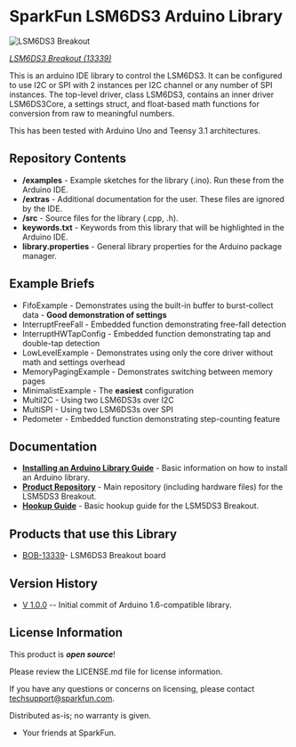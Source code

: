 SparkFun LSM6DS3 Arduino Library
========================================

![LSM6DS3 Breakout](https://cdn.sparkfun.com/assets/learn_tutorials/4/1/6/perspective.jpg)

[*LSM6DS3 Breakout (13339)*](https://www.sparkfun.com/products/13339)

This is an arduino IDE library to control the LSM6DS3.  It can be configured to use I2C or SPI with 2 instances per I2C channel or any number of SPI instances.  The top-level driver, class LSM6DS3, contains an inner driver LSM6DS3Core, a settings struct, and float-based math functions for conversion from raw to meaningful numbers.

This has been tested with Arduino Uno and Teensy 3.1 architectures.

Repository Contents
-------------------

* **/examples** - Example sketches for the library (.ino). Run these from the Arduino IDE. 
* **/extras** - Additional documentation for the user. These files are ignored by the IDE. 
* **/src** - Source files for the library (.cpp, .h).
* **keywords.txt** - Keywords from this library that will be highlighted in the Arduino IDE. 
* **library.properties** - General library properties for the Arduino package manager. 

Example Briefs
--------------

* FifoExample - Demonstrates using the built-in buffer to burst-collect data - **Good demonstration of settings**
* InterruptFreeFall - Embedded function demonstrating free-fall detection
* InterruptHWTapConfig - Embedded function demonstrating tap and double-tap detection
* LowLevelExample - Demonstrates using only the core driver without math and settings overhead
* MemoryPagingExample - Demonstrates switching between memory pages
* MinimalistExample - The **easiest** configuration
* MultiI2C - Using two LSM6DS3s over I2C
* MultiSPI - Using two LSM6DS3s over SPI
* Pedometer - Embedded function demonstrating step-counting feature

Documentation
--------------

* **[Installing an Arduino Library Guide](https://learn.sparkfun.com/tutorials/installing-an-arduino-library)** - Basic information on how to install an Arduino library.
* **[Product Repository](https://github.com/sparkfun/LSM6DS3_Breakout/)** - Main repository (including hardware files) for the LSM5DS3 Breakout.
* **[Hookup Guide](https://learn.sparkfun.com/tutorials/lsm6ds3-breakout-hookup-guide)** - Basic hookup guide for the LSM5DS3 Breakout.

Products that use this Library 
---------------------------------

* [BOB-13339](https://www.sparkfun.com/products/13339)- LSM6DS3 Breakout board

Version History
---------------

* [V 1.0.0](https://github.com/sparkfun/SparkFun_LSM6DS3_Arduino_Library/releases/tag/V_1.0.0) -- Initial commit of Arduino 1.6-compatible library.

License Information
-------------------

This product is _**open source**_! 

Please review the LICENSE.md file for license information. 

If you have any questions or concerns on licensing, please contact techsupport@sparkfun.com.

Distributed as-is; no warranty is given.

- Your friends at SparkFun.

